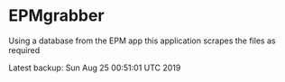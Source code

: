 # EPMgrabber
Using a database from the EPM app this application scrapes the files as required


Latest backup: Sun Aug 25 00:51:01 UTC 2019
